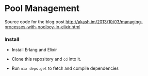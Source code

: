 # Pool Management

Source code for the blog post <http://akash.im/2013/10/03/managing-processes-with-poolboy-in-elixir.html>

### Install

* Install Erlang and Elixir

* Clone this repository and `cd` into it.

* Run `mix deps.get` to fetch and compile dependencies
